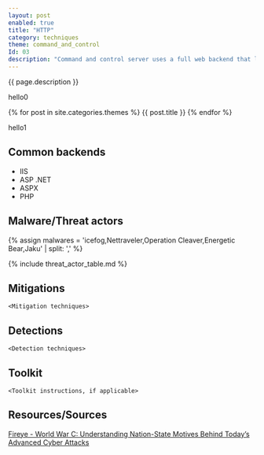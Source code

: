 ```yaml
---
layout: post
enabled: true
title: "HTTP"
category: techniques
theme: command_and_control
Id: 03
description: "Command and control server uses a full web backend that lets the attacker directly control the victims via a web browser. These HTTP channels may be plain-text or encrypted with SSL."
---
```

{{ page.description }}

<p>hello0</p>
{% for post in site.categories.themes %}
    {{ post.title }}
{% endfor %}
<p>hello1</p>

## Common backends

* IIS
* ASP .NET
* ASPX
* PHP

## Malware/Threat actors

{% assign malwares = 'icefog,Nettraveler,Operation Cleaver,Energetic Bear,Jaku' | split: ',' %}

{% include threat_actor_table.md %}

## Mitigations

`<Mitigation techniques>`

## Detections

`<Detection techniques>`

## Toolkit

`<Toolkit instructions, if applicable>`

## Resources/Sources

[Fireye - World War C: Understanding Nation-State Motives Behind Today’s Advanced Cyber Attacks](https://github.com/CyberMonitor/APT_CyberCriminal_Campagin_Collections/blob/master/2013/fireeye-wwc-report.pdf)
